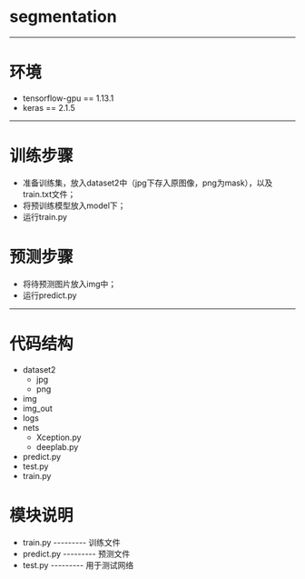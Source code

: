 # segmentation
----
# 环境
* tensorflow-gpu == 1.13.1
* keras == 2.1.5
----
# 训练步骤
* 准备训练集，放入dataset2中（jpg下存入原图像，png为mask），以及train.txt文件；
* 将预训练模型放入model下；
* 运行train.py
# 预测步骤
* 将待预测图片放入img中；
* 运行predict.py
----
# 代码结构
* dataset2
    * jpg
    * png
* img
* img_out
* logs
* nets
    * Xception.py
    * deeplab.py
* predict.py
* test.py
* train.py
# 模块说明
* train.py --------- 训练文件
* predict.py --------- 预测文件
* test.py --------- 用于测试网络
